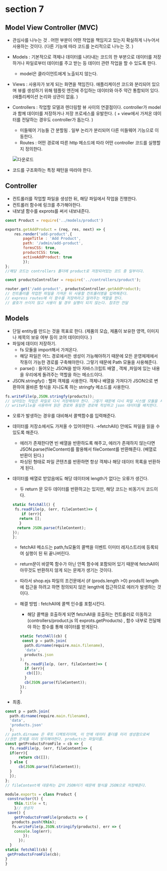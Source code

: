 # section 7

## Model View Controller (MVC)

- 관심사를 나누는 것 .  어떤 부분이 어떤 작업을 책임지고 있는지 확실하게 나누어서 사용하는 것이다. (다른 기능에 따라 코드를 논리적으로 나누는 것. )
- Models : 기본적으로 객체나 데이터를 나타내는 코드의 한 부분으로 데이터를 저장하거나 파일로부터 데이터를 주고 받는 등 데이터 관련 작업을 할 수 있도록 한다.
    - model은 클라이언트에게 노출되지 않는다.
- Views : 사용자가 보게 되는 화면을 책임진다. 애플리케이션 코드와 분리되어 있으며 뷰를 생성하기 위해 템플릿 엔진에 주입하는 데이터와 아주 약간 통합되어 있다.  (애플리케이션 논리와 상관이 없음. )
- Controllers : 작업할 모델과 렌더링할 뷰 사이의 연결점이다. controller가 model과 함께 데이터를 저장하거나 저장 프로세스를 유발한다. ( + view에서 가져온 데이터를 전달하는 경우도 controller가 돕는다.  )
    - 미들웨어 기능들 간 분할됨 . 일부 논리가 분리되어 다른 미들웨어 기능으로 이동한다.
    - Routes : 어떤 경로에 따른 http 메소드에 따라 어떤 controller 코드를 실행할지 정의한다.
    
    ![다운로드](https://user-images.githubusercontent.com/108217858/194718989-526db517-438b-490f-bd41-452216067e3f.png)
    
- 코드를 구조화하는 특정 패턴을 따라야 한다.

## Controller

- 컨트롤러를 작업할 파일을 생성한 뒤, 해당 파일에서 작업을 진행한다.
- 컨트롤러 함수에 링크를 추가해야한다.
- 내보낼 함수를 exprots를 써서 내보내준다.

```jsx
const Product = require('../models/product')

exports.getAddProduct = (req, res, next) => {
	res.render('add-product',{
	    pageTitle : 'Add Product',
	    path: '/admin/add-product',
	    formsCSS: true,
	    productCSS: true,
	    activeAddProduct: true
	    });
};
//해당 코드는 controllers 폴더에 product로 저장되어있는 코드 중 일부이다. 
```

```jsx
const productsController = require('../controllers/product');

router.get('/add-product', productsController.getAddProduct);
// 컨트롤러를 작업한 파일을 가져온 뒤 사용할 컨트롤러명을 입력해준다. 
// express routes에 이 함수를 저장하라고 알려주는 역할을 한다. 
// 괄호가 쓰이지 않고 사용이 될 경우 실행이 되지 않는다. 참조만 전달
```

## Models

- 단일 entity를 만드는 것을 목표로 한다. (제품의 모습, 제품이 보유한 영역, 이미지나 제목의 보유 여부 등이 코어 데이터이다. )
- 파일에 데이터 저장하기.
    - fs 모듈을 import해서 가져온다.
    - 해당 파일은 어느 경로에서든 생성이 가능해야하기 때문에 모든 운영체제에서 작동이 가능한 경로를 구축해야한다. 그렇기 때문에 Path 모듈을 사용해준다.
    - parse() : 들어오는 JSON을 받아 자바스크립트 배열 , 객체 ,파일에 있는 내용을 우리에게 돌려주는 역할을 하는 메소드이다.
- JSON.stringfy() :  헬퍼 객체를 사용한다. 객체나 배열을 가져다가 JSON으로 변환하여 올바른 형식을 지니도록 하는 stringfy 메소드를 사용한다.

```jsx
fs.writeFile(p,JSON.stringfy(products));
// 남아있는 작업은 파일로 다시 저장해줘야 한다. 그렇기 때문에 다시 파일 시스템 모듈을 사용한다.
// writeFile을 사용하여 읽은 경로와 동일한 경로에 작성하고 json 데이터를 배치한다.  
```

- 오류가 발생하는 경우를 대비해서 콜백함수를 입력해준다.
- 데이터를 저장소에서도 가져올 수 있어야한다. →fetchAll() 안에도 파일을 읽을 수 있도록 해준다.
    - 에러가 존재한다면 빈 배열을 반환하도록 해주고, 에러가 존재하지 않는다면  JSON.parse(fileContent)를 활용해서 fileContent를 반환해준다. (배열로 반환이 된다.)
    - 파싱된 형태로 파일 콘텐츠를 반환하면 항상 객체나 해당 데이터 목록을 반환하게 된다.
- 데이터를 배열로 받았음에도 해당 데이터에 length가 없다는 오류가 생긴다.
    - 두 return 문 모두 데이터를 반환하고는 있지만, 해당 코드는 비동기식 코드이다.
    
    ```jsx
    static fetchAll() {
     fs.readFile(p, (err, fileContent)=> {
    	if (err){
       return [];
       }
      return JSON.parse(fileContent);
    });
    };
    ```
    
    - fetchAll 메소드는 path,fs모듈의 콜백을 이벤트 이미터 레지스트리에 등록되여 실행이 된 뒤 끝나버린다.
    - return문이 바깥쪽 함수가 아닌 안쪽 함수에 포함되어 있기 때문에 fetchAll이 아무것도 반환하지 않게 되는 문제가 생기는 것이다.
    - 따라서 shop.ejs 파일의 조건문에서  (if (prods.length >0) prods의 length에 접근을 하려고 하면 정의되지 않은 length에 접근하므로 에러가 발생하는 것이다.
    - 해결 방법 : fetchAll에 콜백 인수를 포함시킨다.
        - 해당 콜백을 호출하게 되면 fetchAll을 호출하는 컨트롤러로 이동하고 (controllers/product.js 의 exprots.getProducts)  , 함수 내부로 전달해야 하는 함수를 통해 데이터를 받게된다.
        
        ```jsx
        static fetchAll(cb) {
         const p = path.join(
          path.dirname(require.main.filename), 
          'data',
          products.json
        );
          fs.readFile(p, (err, fileContent)=> {
          if (err){
           cb([]);
          }
          cb(JSON.parse(fileContent));
        });
        }
        ```
        
- 최종.

```jsx
const p = path.join(
  path.dirname(require.main.filename), 
  'data',
  'products.json'
  );
// path.dirname 은 루트 디렉토리이며, 이 안에 데이터 폴더를 미리 생성함으로써 
//권한 문제를 미리 방지해야한다. products는 파일이름.
const getProductsFromFile = cb => {
  fs.readFile(p, (err, fileContent)=> {
  if(err){
      return cb([]);
  } else {
      cb(JSON.parse(fileContent));
  }
  });
};
// fileContent에 대응하는 값이 JSON이기 때문에 형식을 JSON으로 저장해준다. 

module.exports = class Product {
 constructor(t) {
	this.title = t;
	}// 생성자 
 save() {
	getProductsFromFile(products => {
   products.push(this);
   fs.writeFile(p,JSON.stringify(products), err => {
    console.log(err);
	    });
	  });
  }
static fetchAll(cb) {
 getProductsFromFile(cb);
}
}
```
